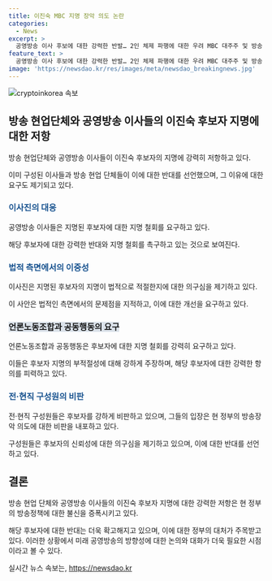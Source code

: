 ```yaml
---
title: 이진숙 MBC 지명 장악 의도 논란
categories:
  - News
excerpt: >
  공영방송 이사 후보에 대한 강력한 반발… 2인 체제 파행에 대한 우려 MBC 대주주 및 방송 현업 단체들은 신규 방송통신위원장 후보인 이진숙에 대한 선임계획을 무효로 여기며 강력한 저항을 펼치고 있습니다. 이들은 무효인 2인 체제에 의한 선임계획을 중단해야 한다며 이번 지명에 대한 거부를 강하게 주장했습니다. 방송위법에 대한 지적과 함께 공영방송의 독립성과 공영성을 강화하고자 하는 논의가 진행 중임에도 불구하고, 신속한 이사 선임을 촉구하는 이유를 비판했습니다. 또한, 이진숙의 과거 행적과 MBC에 대한 압박을 언급하며 후보자 지명을 철회할 것을 요구했습니다. 해당 지명은 공영방송을 위협하는 조치로 강력한 비난을 받고 있으며, 전 국민적인 우려와 반대가 고조되고 있습니다.
feature_text: >
  공영방송 이사 후보에 대한 강력한 반발… 2인 체제 파행에 대한 우려 MBC 대주주 및 방송 현업 단체들은 신규 방송통신위원장 후보인 이진숙에 대한 선임계획을 무효로 여기며 강력한 저항을 펼치고 있습니다. 이들은 무효인 2인 체제에 의한 선임계획을 중단해야 한다며 이번 지명에 대한 거부를 강하게 주장했습니다. 방송위법에 대한 지적과 함께 공영방송의 독립성과 공영성을 강화하고자 하는 논의가 진행 중임에도 불구하고, 신속한 이사 선임을 촉구하는 이유를 비판했습니다. 또한, 이진숙의 과거 행적과 MBC에 대한 압박을 언급하며 후보자 지명을 철회할 것을 요구했습니다. 해당 지명은 공영방송을 위협하는 조치로 강력한 비난을 받고 있으며, 전 국민적인 우려와 반대가 고조되고 있습니다.
image: 'https://newsdao.kr/res/images/meta/newsdao_breakingnews.jpg'
---
```


<p><img src="https://newsdao.kr/res/images/meta/newsdao_breakingnews.jpg" alt="cryptoinkorea 속보" /></p>

<h2 data-ke-size="size26">방송 현업단체와 공영방송 이사들의 이진숙 후보자 지명에 대한 저항</h2>

<p data-ke-size="size16">방송 현업단체와 공영방송 이사들이 이진숙 후보자의 지명에 강력히 저항하고 있다.</p>

<p data-ke-size="size16">이미 구성된 이사들과 방송 현업 단체들이 이에 대한 반대를 선언했으며, 그 이유에 대한 요구도 제기되고 있다.</p>

<h3><b><span style="color: #1a5490;">이사진의 대응</span></b></h3>

<p data-ke-size="size16">공영방송 이사들은 지명된 후보자에 대한 지명 철회를 요구하고 있다.</p>

<p data-ke-size="size16">해당 후보자에 대한 강력한 반대와 지명 철회를 촉구하고 있는 것으로 보여진다.</p>

<h3><b><span style="color: #1a5490;">법적 측면에서의 이중성</span></b></h3>

<p data-ke-size="size16">이사진은 지명된 후보자의 지명이 법적으로 적절한지에 대한 의구심을 제기하고 있다.</p>

<p data-ke-size="size16">이 사안은 법적인 측면에서의 문제점을 지적하고, 이에 대한 개선을 요구하고 있다.</p>

<h3><b><span style="background-color: #21538527;">언론노동조합과 공동행동의 요구</span></b></h3>

<p data-ke-size="size16">언론노동조합과 공동행동은 후보자에 대한 지명 철회를 강력히 요구하고 있다.</p>

<p data-ke-size="size16">이들은 후보자 지명의 부적절성에 대해 강하게 주장하며, 해당 후보자에 대한 강력한 항의를 피력하고 있다.</p>

<h3><b><span style="color: #1a5490;">전·현직 구성원의 비판</span></b></h3>

<p data-ke-size="size16">전·현직 구성원들은 후보자를 강하게 비판하고 있으며, 그들의 입장은 현 정부의 방송장악 의도에 대한 비판을 내포하고 있다.</p>

<p data-ke-size="size16">구성원들은 후보자의 신뢰성에 대한 의구심을 제기하고 있으며, 이에 대한 반대를 선언하고 있다.</p>

<h2 data-ke-size="size26">결론</h2>

<p data-ke-size="size16">방송 현업 단체와 공영방송 이사들의 이진숙 후보자 지명에 대한 강력한 저항은 현 정부의 방송정책에 대한 불신을 증폭시키고 있다.</p>

<p data-ke-size="size16">해당 후보자에 대한 반대는 더욱 확고해지고 있으며, 이에 대한 정부의 대처가 주목받고 있다. 이러한 상황에서 미래 공영방송의 방향성에 대한 논의와 대화가 더욱 필요한 시점이라고 볼 수 있다.</p>
실시간 뉴스 속보는, <a href="https://newsdao.kr" rel="dofollow">https://newsdao.kr</a>


